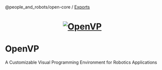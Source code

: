 @people_and_robots/open-core / [Exports](modules.md)

<h1 align="center">
  <a href="https://wisc-hci.github.io/open-vp/"><img src="https://github.com/Wisc-HCI/open-vp/assets/5341396/0c5cdbb7-e7a8-41ea-926f-2f948d7fcf5e" alt="OpenVP"></a>
</h1>

# OpenVP
A Customizable Visual Programming Environment for Robotics Applications
